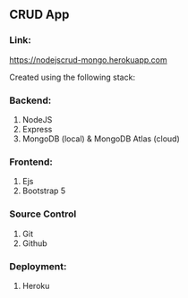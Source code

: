 ## CRUD App 

### Link:
https://nodejscrud-mongo.herokuapp.com

Created using the following stack:

### Backend:
1. NodeJS
1. Express
1. MongoDB (local) & MongoDB Atlas (cloud)

### Frontend:
1. Ejs
1. Bootstrap 5

### Source Control
1. Git
1. Github

### Deployment:
1. Heroku